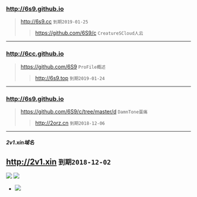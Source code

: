 ### http://6s9.github.io
>http://6s9.cc
`到期2019-01-25`
>>https://github.com/6S9/c
`CreatureSCloud人云`
- - -
### http://6cc.github.io
>https://github.com/6S9
`ProFile概述`
>>http://6s9.top
`到期2019-01-24`
- - -
### http://6s9.github.io
>https://github.com/6S9/c/tree/master/d
`DamnTone蛋痛`
>>http://2orz.cn
`到期2018-12-06`
- - -
##### 2v1.xin域名
http://2v1.xin
`到期2018-12-02`
---
![](https://static.wixstatic.com/media/9441dd_9854d558f8954dea96adf9d970285e70~mv2_d_1793_1793_s_2.jpg)
![](https://shreyasharmasite.files.wordpress.com/2017/02/14140_xl-g-cy-16081028.jpg)
- ![](http://img05.tooopen.com/images/20150725/tooopen_sy_135304723979.jpg)
